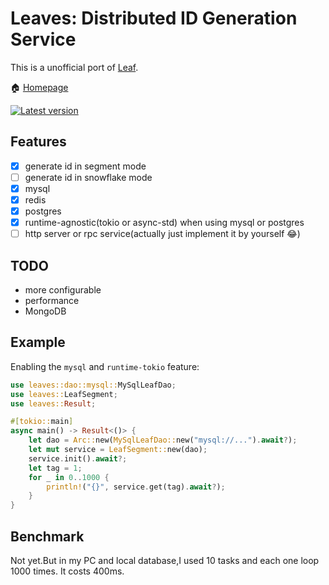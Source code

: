 # Leaves: Distributed ID Generation Service

This is a unofficial port of [Leaf](https://github.com/Meituan-Dianping/Leaf).

🏠 [Homepage](https://github.com/songzhi/leaves)

[![Latest version](https://img.shields.io/crates/v/leaves.svg)](https://crates.io/crates/leaves)

## Features
- [x] generate id in segment mode
- [ ] generate id in snowflake mode 
- [x] mysql 
- [x] redis
- [x] postgres
- [x] runtime-agnostic(tokio or async-std) when using mysql or postgres
- [ ] http server or rpc service(actually just implement it by yourself 😂)

## TODO
* more configurable
* performance
* MongoDB

## Example
Enabling the `mysql` and `runtime-tokio` feature:
```rust
use leaves::dao::mysql::MySqlLeafDao;
use leaves::LeafSegment;
use leaves::Result;

#[tokio::main]
async main() -> Result<()> {
    let dao = Arc::new(MySqlLeafDao::new("mysql://...").await?);
    let mut service = LeafSegment::new(dao);
    service.init().await?;
    let tag = 1;
    for _ in 0..1000 {
        println!("{}", service.get(tag).await?);
    }
}
```

## Benchmark
Not yet.But in my PC and local database,I used 10 tasks and each one loop 1000 times.
It costs 400ms.
